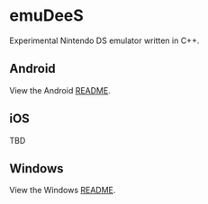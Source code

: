 # emuDeeS
Experimental Nintendo DS emulator written in C++.

## Android
View the Android [README](README-ANDROID.md).

## iOS
TBD

## Windows
View the Windows [README](README-WINDOWS.md).
